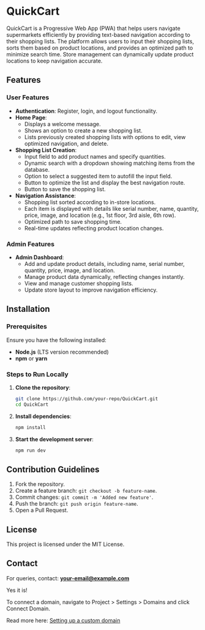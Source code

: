 # QuickCart

QuickCart is a Progressive Web App (PWA) that helps users navigate supermarkets efficiently by providing text-based navigation according to their shopping lists. The platform allows users to input their shopping lists, sorts them based on product locations, and provides an optimized path to minimize search time. Store management can dynamically update product locations to keep navigation accurate.

## Features

### User Features
- **Authentication**: Register, login, and logout functionality.
- **Home Page**:
  - Displays a welcome message.
  - Shows an option to create a new shopping list.
  - Lists previously created shopping lists with options to edit, view optimized navigation, and delete.
- **Shopping List Creation**:
  - Input field to add product names and specify quantities.
  - Dynamic search with a dropdown showing matching items from the database.
  - Option to select a suggested item to autofill the input field.
  - Button to optimize the list and display the best navigation route.
  - Button to save the shopping list.
- **Navigation Assistance**:
  - Shopping list sorted according to in-store locations.
  - Each item is displayed with details like serial number, name, quantity, price, image, and location (e.g., 1st floor, 3rd aisle, 6th row).
  - Optimized path to save shopping time.
  - Real-time updates reflecting product location changes.

### Admin Features
- **Admin Dashboard**:
  - Add and update product details, including name, serial number, quantity, price, image, and location.
  - Manage product data dynamically, reflecting changes instantly.
  - View and manage customer shopping lists.
  - Update store layout to improve navigation efficiency.

## Installation

### Prerequisites
Ensure you have the following installed:
- **Node.js** (LTS version recommended)
- **npm** or **yarn**

### Steps to Run Locally
1. **Clone the repository**:
   ```bash
   git clone https://github.com/your-repo/QuickCart.git
   cd QuickCart
   ```
2. **Install dependencies**:
   ```bash
   npm install
   ```
3. **Start the development server**:
   ```bash
   npm run dev
   ```

## Contribution Guidelines
1. Fork the repository.
2. Create a feature branch: `git checkout -b feature-name`.
3. Commit changes: `git commit -m 'Added new feature'`.
4. Push the branch: `git push origin feature-name`.
5. Open a Pull Request.

## License
This project is licensed under the MIT License.

## Contact
For queries, contact: **your-email@example.com**



Yes it is!

To connect a domain, navigate to Project > Settings > Domains and click Connect Domain.

Read more here: [Setting up a custom domain](https://docs.lovable.dev/tips-tricks/custom-domain#step-by-step-guide)
